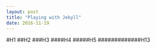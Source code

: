 ```yaml
---
layout: post
title: "Playing with Jekyll"
date: 2016-11-19
---
```


#H1
##H2
###H3
####H4
#####H5
#############H13
